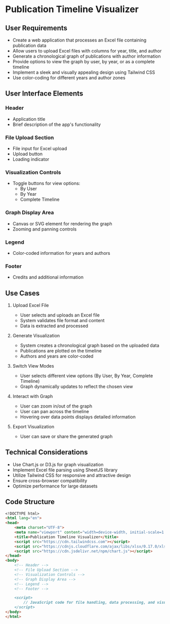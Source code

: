 # Publication Timeline Visualizer

## User Requirements

- Create a web application that processes an Excel file containing publication data
- Allow users to upload Excel files with columns for year, title, and author
- Generate a chronological graph of publications with author information
- Provide options to view the graph by user, by year, or as a complete timeline
- Implement a sleek and visually appealing design using Tailwind CSS
- Use color-coding for different years and author zones

## User Interface Elements

### Header
- Application title
- Brief description of the app's functionality

### File Upload Section
- File input for Excel upload
- Upload button
- Loading indicator

### Visualization Controls
- Toggle buttons for view options:
  - By User
  - By Year
  - Complete Timeline

### Graph Display Area
- Canvas or SVG element for rendering the graph
- Zooming and panning controls

### Legend
- Color-coded information for years and authors

### Footer
- Credits and additional information

## Use Cases

1. Upload Excel File
   - User selects and uploads an Excel file
   - System validates file format and content
   - Data is extracted and processed

2. Generate Visualization
   - System creates a chronological graph based on the uploaded data
   - Publications are plotted on the timeline
   - Authors and years are color-coded

3. Switch View Modes
   - User selects different view options (By User, By Year, Complete Timeline)
   - Graph dynamically updates to reflect the chosen view

4. Interact with Graph
   - User can zoom in/out of the graph
   - User can pan across the timeline
   - Hovering over data points displays detailed information

5. Export Visualization
   - User can save or share the generated graph

## Technical Considerations

- Use Chart.js or D3.js for graph visualization
- Implement Excel file parsing using SheetJS library
- Utilize Tailwind CSS for responsive and attractive design
- Ensure cross-browser compatibility
- Optimize performance for large datasets

## Code Structure

```markdown
<!DOCTYPE html>
<html lang="en">
<head>
    <meta charset="UTF-8">
    <meta name="viewport" content="width=device-width, initial-scale=1.0">
    <title>Publication Timeline Visualizer</title>
    <script src="https://cdn.tailwindcss.com"></script>
    <script src="https://cdnjs.cloudflare.com/ajax/libs/xlsx/0.17.0/xlsx.full.min.js"></script>
    <script src="https://cdn.jsdelivr.net/npm/chart.js"></script>
</head>
<body>
    <!-- Header -->
    <!-- File Upload Section -->
    <!-- Visualization Controls -->
    <!-- Graph Display Area -->
    <!-- Legend -->
    <!-- Footer -->

    <script>
        // JavaScript code for file handling, data processing, and visualization
    </script>
</body>
</html>
```